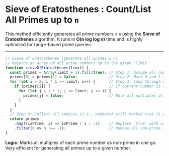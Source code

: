 # Sieve of Eratosthenes : Count/List All Primes up to `n`

This method efficiently generates all prime numbers ≤ `n` using the **Sieve of Eratosthenes** algorithm. It runs in **O(n log log n)** time and is highly optimized for range-based prime queries.

---

```js
// Sieve of Eratosthenes (generate all primes ≤ n)
// Returns an array of all prime numbers up to the given `limit`
function sieveOfEratosthenes(limit) {
  const primes = Array(limit + 1).fill(true); // Step 1: Assume all numbers from 0 to `limit` are prime
  primes[0] = primes[1] = false;              // Step 2: Mark 0 and 1 as non-prime
  for (let i = 2; i * i <= limit; i++) {      // Step 3: Loop through numbers up to √limit
    if (primes[i]) {                          // If current number is still marked as prime
      for (let j = i * i; j <= limit; j += i) {
        primes[j] = false;                    // Mark all multiples of i as non-prime
      }
    }
  }
  // Step 4: Collect all indices (i.e., numbers) still marked true (i.e., primes)
  return primes
    .map((isPrime, i) => isPrime ? i : -1)    // Replace `true` with its index, `false` with -1
    .filter(n => n !== -1);                   // Remove all non-prime (-1) entries
}
```

**Logic:** Marks all multiples of each prime number as non-prime in one go. Very efficient for generating all primes up to a given number.
